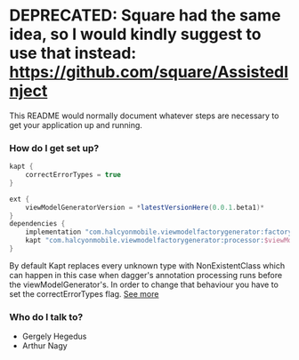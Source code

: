 # DEPRECATED: Square had the same idea, so I would kindly suggest to use that instead: https://github.com/square/AssistedInject #

This README would normally document whatever steps are necessary to get your application up and running.

### How do I get set up? ###
```groovy
kapt {
	correctErrorTypes = true
}

ext {
	viewModelGeneratorVersion = *latestVersionHere(0.0.1.beta1)*
}
dependencies {
    implementation "com.halcyonmobile.viewmodelfactorygenerator:factory-annotation:$viewModelGeneratorVersion"
    kapt "com.halcyonmobile.viewmodelfactorygenerator:processor:$viewModelGeneratorVersion"
}
```
By default Kapt replaces every unknown type with NonExistentClass which can happen in this case when dagger's
annotation processing runs before the viewModelGenerator's. In order to change that behaviour you have to set
the correctErrorTypes flag.
[See more](https://kotlinlang.org/docs/reference/kapt.html#non-existent-type-correction)

### Who do I talk to? ###

* Gergely Hegedus 
* Arthur Nagy 

